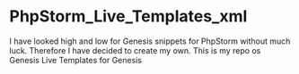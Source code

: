# PhpStorm_Live_Templates_xml
I have looked high and low for Genesis snippets for PhpStorm without much luck.  Therefore I have decided to create my own.
This is my repo os Genesis Live Templates for Genesis
